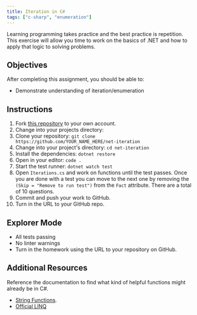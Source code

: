 ```yaml
---
title: Iteration in C#
tags: ["c-sharp", "enumeration"]
---
```


Learning programming takes practice and the best practice is repetition. This
exercise will allow you time to work on the basics of .NET and how to apply that
logic to solving problems.

## Objectives

After completing this assignment, you should be able to:

- Demonstrate understanding of iteration/enumeration

## Instructions

1. Fork [this repository](https://github.com/suncoast-devs/net-iteration) to
   your own account.
2. Change into your projects directory:
3. Clone your repository:
   `git clone https://github.com/YOUR_NAME_HERE/net-iteration`
4. Change into your project's directory: `cd net-iteration`
5. Install the dependencies: `dotnet restore`
6. Open in your editor: `code .`
7. Start the test runner: `dotnet watch test`
8. Open `Iterations.cs` and work on functions until the test passes. Once you
   are done with a test you can move to the next one by removing the
   `(Skip = "Remove to run test")` from the `Fact` attribute. There are a total
   of 10 questions.
9. Commit and push your work to GitHub.
10. Turn in the URL to your GitHub repo.

## Explorer Mode

- All tests passing
- No linter warnings
- Turn in the homework using the URL to your repository on GitHub.

## Additional Resources

Reference the documentation to find what kind of helpful functions might already
be in C#.

- [String Functions](https://www.c-sharpcorner.com/blogs/some-string-functions-of-c-sharp).
- [Official LINQ](https://docs.microsoft.com/en-us/dotnet/csharp/programming-guide/concepts/linq/)
